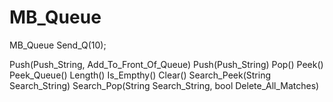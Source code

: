 # MB_Queue

MB_Queue Send_Q(10);

Push(Push_String, Add_To_Front_Of_Queue)
Push(Push_String)
Pop()
Peek()
Peek_Queue()
Length()
Is_Empthy()
Clear()
Search_Peek(String Search_String)
Search_Pop(String Search_String, bool Delete_All_Matches)

